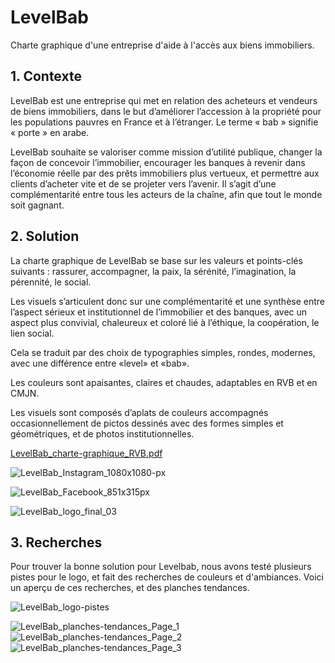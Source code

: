 # LevelBab
Charte graphique d'une entreprise d'aide à l'accès aux biens immobiliers.

## 1. Contexte
LevelBab est une entreprise qui met en relation des acheteurs et vendeurs de biens immobiliers, dans le but d’améliorer l’accession à la propriété pour les populations pauvres en France et à l’étranger.
Le terme « bab » signifie « porte » en arabe.

LevelBab souhaite se valoriser comme mission d’utilité publique, changer la façon de concevoir l’immobilier, encourager les banques à revenir dans l’économie réelle par des prêts immobiliers plus vertueux, et permettre aux clients d’acheter vite et de se projeter vers l’avenir.
Il s’agit d’une complémentarité entre tous les acteurs de la chaîne, afin que tout le monde soit gagnant.

## 2. Solution
La charte graphique de LevelBab se base sur les valeurs et points-clés suivants : rassurer, accompagner, la paix, la sérénité, l’imagination, la pérennité, le social.

Les visuels s’articulent donc sur une complémentarité et une synthèse entre l’aspect sérieux et institutionnel de l’immobilier et des banques, avec un aspect plus convivial, chaleureux et coloré lié à l’éthique, la coopération, le lien social.

Cela se traduit par des choix de typographies simples, rondes, modernes, avec une différence entre «level» et «bab».

Les couleurs sont apaisantes, claires et chaudes, adaptables en RVB et en CMJN.

Les visuels sont composés d’aplats de couleurs accompagnés occasionnellement de pictos dessinés avec des formes simples et géométriques, et de photos institutionnelles.

[LevelBab_charte-graphique_RVB.pdf](https://github.com/user-attachments/files/19869116/LevelBab_charte-graphique_RVB.pdf)

![LevelBab_Instagram_1080x1080-px](https://github.com/user-attachments/assets/09760a15-0b3d-4724-8a23-ba0323176bf1)

![LevelBab_Facebook_851x315px](https://github.com/user-attachments/assets/5d17f9b7-1b41-4b1d-98a5-746ebdec9f03)

![LevelBab_logo_final_03](https://github.com/user-attachments/assets/e012c75a-4cf5-4bcb-b5b5-9a1b1cf202de)

## 3. Recherches
Pour trouver la bonne solution pour Levelbab, nous avons testé plusieurs pistes pour le logo, et fait des recherches de couleurs et d'ambiances.
Voici un aperçu de ces recherches, et des planches tendances.

![LevelBab_logo-pistes](https://github.com/user-attachments/assets/bc245580-ec7e-485f-8656-d3c5871ac40d)

![LevelBab_planches-tendances_Page_1](https://github.com/user-attachments/assets/2ece897a-44f4-4a71-8911-1a0d5cb246d6)
![LevelBab_planches-tendances_Page_2](https://github.com/user-attachments/assets/0f6032ab-daa1-414e-8bcf-c9650ba98e59)
![LevelBab_planches-tendances_Page_3](https://github.com/user-attachments/assets/4db2097f-2036-46e9-99be-f6f5329e5cc8)
